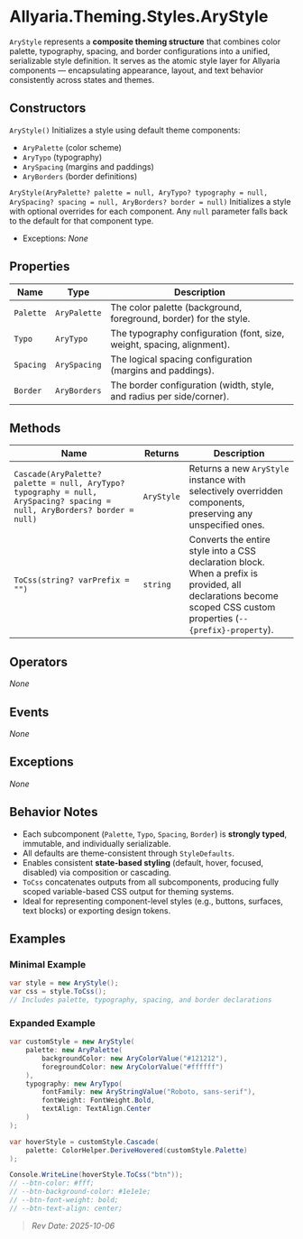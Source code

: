 ﻿# Allyaria.Theming.Styles.AryStyle

`AryStyle` represents a **composite theming structure** that combines color palette, typography, spacing, and border
configurations into a unified, serializable style definition.
It serves as the atomic style layer for Allyaria components — encapsulating appearance, layout, and text behavior
consistently across states and themes.

## Constructors

`AryStyle()`
Initializes a style using default theme components:

* `AryPalette` (color scheme)
* `AryTypo` (typography)
* `ArySpacing` (margins and paddings)
* `AryBorders` (border definitions)

`AryStyle(AryPalette? palette = null, AryTypo? typography = null, ArySpacing? spacing = null, AryBorders? border = null)`
Initializes a style with optional overrides for each component.
Any `null` parameter falls back to the default for that component type.

* Exceptions: *None*

## Properties

| Name      | Type         | Description                                                            |
|-----------|--------------|------------------------------------------------------------------------|
| `Palette` | `AryPalette` | The color palette (background, foreground, border) for the style.      |
| `Typo`    | `AryTypo`    | The typography configuration (font, size, weight, spacing, alignment). |
| `Spacing` | `ArySpacing` | The logical spacing configuration (margins and paddings).              |
| `Border`  | `AryBorders` | The border configuration (width, style, and radius per side/corner).   |

## Methods

| Name                                                                                                                     | Returns    | Description                                                                                                                                                      |
|--------------------------------------------------------------------------------------------------------------------------|------------|------------------------------------------------------------------------------------------------------------------------------------------------------------------|
| `Cascade(AryPalette? palette = null, AryTypo? typography = null, ArySpacing? spacing = null, AryBorders? border = null)` | `AryStyle` | Returns a new `AryStyle` instance with selectively overridden components, preserving any unspecified ones.                                                       |
| `ToCss(string? varPrefix = "")`                                                                                          | `string`   | Converts the entire style into a CSS declaration block. When a prefix is provided, all declarations become scoped CSS custom properties (`--{prefix}-property`). |

## Operators

*None*

## Events

*None*

## Exceptions

*None*

## Behavior Notes

* Each subcomponent (`Palette`, `Typo`, `Spacing`, `Border`) is **strongly typed**, immutable, and individually
  serializable.
* All defaults are theme-consistent through `StyleDefaults`.
* Enables consistent **state-based styling** (default, hover, focused, disabled) via composition or cascading.
* `ToCss` concatenates outputs from all subcomponents, producing fully scoped variable-based CSS output for theming
  systems.
* Ideal for representing component-level styles (e.g., buttons, surfaces, text blocks) or exporting design tokens.

## Examples

### Minimal Example

```csharp
var style = new AryStyle();
var css = style.ToCss();
// Includes palette, typography, spacing, and border declarations
```

### Expanded Example

```csharp
var customStyle = new AryStyle(
    palette: new AryPalette(
        backgroundColor: new AryColorValue("#121212"),
        foregroundColor: new AryColorValue("#ffffff")
    ),
    typography: new AryTypo(
        fontFamily: new AryStringValue("Roboto, sans-serif"),
        fontWeight: FontWeight.Bold,
        textAlign: TextAlign.Center
    )
);

var hoverStyle = customStyle.Cascade(
    palette: ColorHelper.DeriveHovered(customStyle.Palette)
);

Console.WriteLine(hoverStyle.ToCss("btn"));
// --btn-color: #fff;
// --btn-background-color: #1e1e1e;
// --btn-font-weight: bold;
// --btn-text-align: center;
```

> *Rev Date: 2025-10-06*
